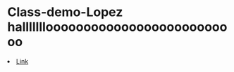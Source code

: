 # Class-demo-Lopez hallllllloooooooooooooooooooooooooo

<!DOCTYPE html>
<html lang="en">
<head>
 <li><a href="portfolio index">Link</a></li>
